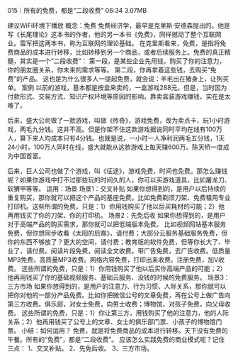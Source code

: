 015｜所有的免费，都是“二段收费”
06:34 3.07MB

建议WiFi环境下播放
概念：免费
免费经济学，最早是克里斯·安德森提出的。他是写《长尾理论》这本书的作者，他的另一本书《免费》，同样撼动了整个互联网业。雷军把这两本书，称为互联网的理论基础。
在克里斯看来，免费，是指将免费商品的成本进行转移，比如转移到另一个商品，或者后续服务上。免费的真正精髓，其实是一个“二段收费”：
第一段，是某些企业先用钱，购买了你的注意力，你的朋友圈关系，你未来的需求等等。
第二段，你再拿着这些钱，去购买“免费”的产品。
这也是为什么很多人一提起免费，就会说：羊毛出在猪身上，让狗买单。
案例
以前的游戏，基本都是按盒来卖的，一盒游戏288元。但是，当时因为付款形式、交易方式、知识产权环境等原因的影响，靠卖盒装游戏赚钱，实在是太难了。

后来，盛大公司做了一款游戏，叫做《传奇》，游戏免费，改为卖点卡，玩1小时游戏，两毛九分钱。这并不高。但是你架不住这款游戏据说同时平均在线有100万人，算下来人均成本只有4分钱。也就是说，一小时一人净利润两毛五分钱，1天24小时，100万人同时在线，盛大就能从这款游戏上每天赚600万。陈天桥一度成为中国首富。

后来，巨人公司也做了个游戏，叫《征途》，游戏免费，时间也免费。那怎么赚钱呢？如果你游戏中打不过那些玩的时间久的人，你可以买游戏道具，比如屠龙刀、软猬甲等等。
运用：场景
场景1：交叉补贴
如果你想得到的，是用户以后持续的重复购买，那你就可以把这个产品的基座免费。比如免费剃须刀架、免费租用专业打印机。这些所谓的免费，只是：1）你用钱购买了他以后买耗材的可能；2）他再用钱买了你的刀架、你的打印机。 
场景2：先免后收
如果你想得到的，是用户对于高端产品的购买需求，那你就可以把低端版本免费。
比如视频网站基本服务免费，但你想同步收看《太阳的后裔》，请付费；大部分云服务基础服务免费，但你的东西不够放了？更大的空间，请付费；教育版的软件免费，但等你长大了、毕业了，请付费。阅读片段免费，阅读全文收费。带广告免费，去广告收费。低质量MP3免费，高质量MP3收费。网络内容免费，打印出来收费。注册免费，加V收费。
这些所谓的免费，只是：1）你用钱购买了他以后买你高端产品的可能；2）他再用钱买了你的基础视频服务、基础云服务、没钱的时候的免费服务。
场景3：三方市场
如果你想得到的，是用户的注意力、行为习惯、人际关系，那你就可以把你对他的一部分产品免费。比如你把微信公号的文章免费，再在公号上做广告向第三方收费。俱乐部，对女士免费，向男士收费；博物馆，对孩子免费，向父母收费。
这些所谓的免费，只是：1）你让第三方，用钱购买了他的注意力，他的人际关系；2）他再用钱买了公号上的文章、女士的俱乐部门票、小孩子的博物馆门票。
小结：如何运用？
免费，就是将免费商品的成本进行转移。天下没有免费的午餐。所有的“免费”，都是“二段收费”。
应该怎么实践免费的商业模式呢？记住三点：
1、交叉补贴。
2、先免后收。
3、三方市场。